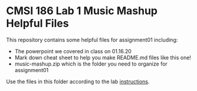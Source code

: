 # CMSI 186 Lab 1 Music Mashup Helpful Files

This repository contains some helpful files for assignment01 including:
* The powerpoint we covered in class on 01.16.20
* Mark down cheat sheet to help you make README.md files like this one!
* music-mashup.zip which is the folder you need to organize for assignment01

Use the files in this folder according to the lab [instructions](http://volosin.lmu.build/alissa-volosin/cmsi-186-programming-lab/cmsi-186-assignments/assignment-01/). 

